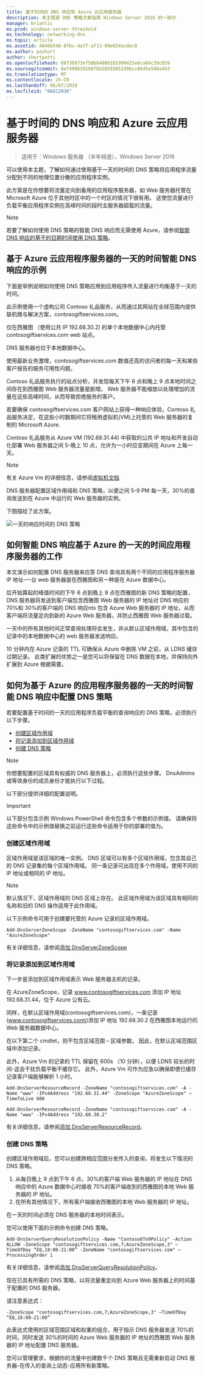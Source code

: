 ```yaml
---
title: 基于时间的 DNS 响应和 Azure 云应用服务器
description: 本主题是 DNS 策略方案指南 Windows Server 2016 的一部分
manager: brianlic
ms.prod: windows-server-threshold
ms.technology: networking-dns
ms.topic: article
ms.assetid: 4846b548-8fbc-4a7f-af13-09e834acdec0
ms.author: pashort
author: shortpatti
ms.openlocfilehash: 68f30973ef58b64006181990425e6ca84c39c059
ms.sourcegitcommit: 6ef4986391607bb28593852d06cc6645e548a4b3
ms.translationtype: MT
ms.contentlocale: zh-CN
ms.lasthandoff: 06/07/2019
ms.locfileid: "66812036"
---
```

# <a name="dns-responses-based-on-time-of-day-with-an-azure-cloud-app-server"></a>基于时间的 DNS 响应和 Azure 云应用服务器

>适用于：Windows 服务器 （半年频道），Windows Server 2016

可以使用本主题，了解如何通过使用基于一天的时间的 DNS 策略将应用程序流量分配到不同的地理位置分散的应用程序实例。 

此方案是在你想要将流量定向到备用的应用程序服务器，如 Web 服务器托管在 Microsoft Azure 位于其他时区中的一个时区的情况下很有用。 这使您流量进行负载平衡应用程序实例在高峰时间的段时主服务器超载的流量。 

> [!NOTE]
> 若要了解如何使用 DNS 策略的智能 DNS 响应而无需使用 Azure，请参阅[智能 DNS 响应的基于的日期时间使用 DNS 策略](Scenario--Use-DNS-Policy-for-Intelligent-DNS-Responses-Based-on-the-Time-of-Day.md)。 

## <a name="example-of-intelligent-dns-responses-based-on-the-time-of-day-with-azure-cloud-app-server"></a>基于 Azure 云应用程序服务器的一天的时间智能 DNS 响应的示例

下面是举例说明如何使用 DNS 策略应用到应用程序传入流量进行均衡基于一天的时间。

此示例使用一个虚构公司 Contoso 礼品服务，从而通过其网站在全球范围内提供联机赠与解决方案，contosogiftservices.com。 

仅在西雅图 （使用公共 IP 192.68.30.2) 的单个本地数据中心内托管 contosogiftservices.com web 站点。 

DNS 服务器也位于本地数据中心。 

使用最新业务激增，contosogiftservices.com 数值还高的访问者的每一天和某些客户报告的服务可用性问题。 

Contoso 礼品服务执行的站点分析，并发现每天下午 6 点和晚上 9 点本地时间之间存在到西雅图 Web 服务器流量是剧增。 Web 服务器不能缩放以处理增加的流量在这些高峰时间，从而导致拒绝服务的客户。 

若要确保 contosogiftservices.com 客户网站上获得一种响应体验，Contoso 礼品服务决定，在这些小时数期间它将租用虚拟机\(VM\)上托管的 Web 服务器的复制的 Microsoft Azure.  

Contoso 礼品服务从 Azure VM (192.68.31.44) 中获取的公共 IP 地址和开发自动化部署 Web 服务器之间 5-晚上 10 点，允许为一小时应变期间在 Azure 上每一天。

> [!NOTE]
> 有关 Azure Vm 的详细信息，请参阅[虚拟机文档](https://azure.microsoft.com/documentation/services/virtual-machines/) 

DNS 服务器配置区域作用域和 DNS 策略，以便之间 5-9 PM 每一天，30%的查询发送到在 Azure 中运行的 Web 服务器的实例。

下图描绘了此方案。

![一天的响应时间的 DNS 策略](../../media/DNS-Policy-Tod2/dns_policy_tod2.jpg)  

## <a name="how-intelligent-dns-responses-based-on-time-of-day-with-azure-app-server-works"></a>如何智能 DNS 响应基于 Azure 的一天的时间应用程序服务器的工作
 
本文演示如何配置 DNS 服务器来应答 DNS 查询具有两个不同的应用程序服务器 IP 地址-一台 web 服务器是在西雅图和另一种是在 Azure 数据中心。

后开始算起的峰值时间的下午 6 点到晚上 9 点在西雅图的新 DNS 策略的配置，DNS 服务器将发送到客户端包含西雅图 Web 服务器的 IP 地址对 DNS 响应的 70%和 30%的客户端的 DNS 响应nts 包含 Azure Web 服务器的 IP 地址，从而客户端将流量定向到新的 Azure Web 服务器，并防止西雅图 Web 服务器过载。 

一天中的所有其他时间正常查询处理将会发生，并从默认区域作用域，其中包含的记录中的本地数据中心的 web 服务器发送响应。 

10 分钟内在 Azure 记录的 TTL 可确保从 Azure 中删除 VM 之前，从 LDNS 缓存过期记录。 此类扩展的优势之一是您可以将保留在 DNS 数据在本地，并保持向外扩展到 Azure 根据需要。

## <a name="how-to-configure-dns-policy-for-intelligent-dns-responses-based-on-time-of-day-with-azure-app-server"></a>如何为基于 Azure 的应用程序服务器的一天的时间智能 DNS 响应中配置 DNS 策略

若要配置基于时间的一天的应用程序负载平衡的查询响应的 DNS 策略，必须执行以下步骤。

- [创建区域作用域](#create-the-zone-scopes)
- [将记录添加到区域作用域](#add-records-to-the-zone-scopes)
- [创建 DNS 策略](#create-the-dns-policies)

> [!NOTE]
> 你想要配置的区域具有权威的 DNS 服务器上，必须执行这些步骤。 DnsAdmins 或等效身份的成员身份才能执行以下过程。 

以下部分提供详细的配置说明。

> [!IMPORTANT]
> 以下部分包含示例 Windows PowerShell 命令包含多个参数的示例值。 请确保将这些命令中的示例值替换之前运行这些命令适用于你的部署的值为。 


### <a name="create-the-zone-scopes"></a>创建区域作用域

区域作用域是该区域的唯一实例。 DNS 区域可以有多个区域作用域，包含其自己的 DNS 记录集的每个区域作用域。 同一条记录可出现在多个作用域，使用不同的 IP 地址或相同的 IP 地址。 

> [!NOTE]
> 默认情况下，区域作用域的 DNS 区域上存在。 此区域作用域为该区域具有相同的名称和旧的 DNS 操作适用于此作用域。 

以下示例命令可用于创建要托管的 Azure 记录的区域作用域。

```
Add-DnsServerZoneScope -ZoneName "contosogiftservices.com" -Name "AzureZoneScope"
```

有关详细信息，请参阅[添加 DnsServerZoneScope](https://docs.microsoft.com/powershell/module/dnsserver/add-dnsserverzonescope?view=win10-ps)

### <a name="add-records-to-the-zone-scopes"></a>将记录添加到区域作用域
下一步是添加到区域作用域表示 Web 服务器主机的记录。 

在 AzureZoneScope，记录 www.contosogiftservices.com 添加 IP 地址 192.68.31.44，位于 Azure 公有云。 

同样，在默认区域作用域\(contosogiftservices.com\)，一条记录\(www.contosogiftservices.com\)添加 IP 地址 192.68.30.2 在西雅图本地运行的 Web 服务器数据中心。

在以下第二个 cmdlet，则不包含区域范围 – 区域参数。 因此，在默认区域范围区域中添加记录。 

此外，Azure Vm 的记录的 TTL 保留在 600s （10 分钟），以便 LDNS 较长的时间-这会干扰负载平衡不缓存它。 此外，Azure Vm 可作为应急以确保即使已缓存记录客户端能够解析 1 小时。

```
Add-DnsServerResourceRecord -ZoneName "contosogiftservices.com" -A -Name "www" -IPv4Address "192.68.31.44" -ZoneScope "AzureZoneScope" –TimeToLive 600

Add-DnsServerResourceRecord -ZoneName "contosogiftservices.com" -A -Name "www" -IPv4Address "192.68.30.2"
```

有关详细信息，请参阅[添加 DnsServerResourceRecord](https://docs.microsoft.com/powershell/module/dnsserver/add-dnsserverresourcerecord?view=win10-ps)。  

### <a name="create-the-dns-policies"></a>创建 DNS 策略 
创建区域作用域后，您可以创建跨相应范围分发传入的查询，将发生以下情况的 DNS 策略。

1. 从每日晚上 9 点到下午 6 点，30%的客户端 Web 服务器的 IP 地址在 DNS 响应中的 Azure 数据中心时接收 70%的客户端收到的西雅图的本地 Web 服务器的 IP 地址。
2. 在所有其他情况下，所有客户端接收西雅图的本地 Web 服务器的 IP 地址。

在一天的时间必须在 DNS 服务器的本地时间表示。

您可以使用下面的示例命令创建 DNS 策略。

```
Add-DnsServerQueryResolutionPolicy -Name "Contoso6To9Policy" -Action ALLOW -ZoneScope "contosogiftservices.com,7;AzureZoneScope,3" –TimeOfDay “EQ,18:00-21:00” -ZoneName "contosogiftservices.com" –ProcessingOrder 1
```

有关详细信息，请参阅[添加 DnsServerQueryResolutionPolicy](https://docs.microsoft.com/powershell/module/dnsserver/add-dnsserverqueryresolutionpolicy?view=win10-ps)。  
  
现在已具有所需的 DNS 策略，以将流量重定向到 Azure Web 服务器上的时间基于配置的 DNS 服务器。 

请注意表达式：

`
 -ZoneScope "contosogiftservices.com,7;AzureZoneScope,3" –TimeOfDay “EQ,18:00-21:00” 
`

此表达式使用的区域范围区域和权重的组合，用于指示 DNS 服务器发送 70%的时间，同时发送 30%的时间的 Azure Web 服务器的 IP 地址的西雅图 Web 服务器的 IP 地址配置 DNS 服务器。

您可以管理要求，根据你的流量中创建数千个 DNS 策略且无需重新启动 DNS 服务器-在传入的查询上动态-应用所有新策略。
